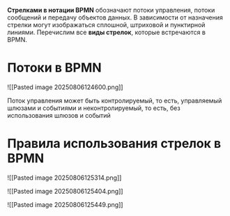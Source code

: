 **Стрелками в нотации BPMN** обозначают потоки управления, потоки сообщений и передачу объектов данных. В зависимости от назначения стрелки могут изображаться сплошной, штриховой и пунктирной линиями. Перечислим все **виды стрелок**, которые встречаются в BPMN.

# Потоки в BPMN

![[Pasted image 20250806124600.png]]

Поток управления может быть контролируемый, то есть, управляемый шлюзами и событиями и неконтролируемый, то есть, без использования шлюзов и событий

# Правила использования стрелок в BPMN

![[Pasted image 20250806125314.png]]

![[Pasted image 20250806125404.png]]

![[Pasted image 20250806125449.png]]

